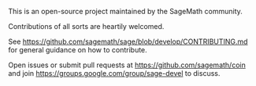 This is an open-source project maintained by the SageMath community.

Contributions of all sorts are heartily welcomed.

See https://github.com/sagemath/sage/blob/develop/CONTRIBUTING.md for general
guidance on how to contribute.

Open issues or submit pull requests at https://github.com/sagemath/coin
and join https://groups.google.com/group/sage-devel to discuss.
